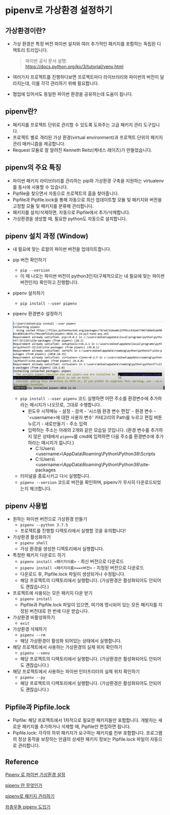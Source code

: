 # pipenv로 가상환경 설정하기

## 가상환경이란?

* 가상 환경은 특정 버전 파이썬 설치와 여러 추가적인 패키지를 포함하는 독립된 디렉토리 트리입니다.

  > 파이썬 공식 문서 설명: https://docs.python.org/ko/3/tutorial/venv.html

* 여러가지 프로젝트를 진행하다보면 프로젝트마다 라이브러리와 파이썬의 버전이 달라지는데, 이를 각각 관리하기 위해 필요합니다.
* 협업에 있어서도 동일한 파이썬 환경을 공유하는데 도움이 됩니다.

## pipenv란?

* 패키지를 프로젝트 단위로 관리할 수 있도록 도와주는 고급 패키지 관리 도구입니다.
* 프로젝트 별로 격리된 가상 환경(virtual environment)과 프로젝트 단위의 패키지 관리 매커니즘을 제공합니다.
* Request 모듈로 잘 알려진 Kenneth Reitz(케네스 레이츠)가 만들었습니다.

## pipenv의 주요 특징

* 파이썬 패키지 라이브러리를 관리하는 pip와 가상환경 구축을 지원하는 virtualenv를 동시에 사용할 수 있습니다.
* Pipfile을 찾으면서 자동으로 프로젝트의 흠을 찾아줍니다.
* Pipfile과 Pipfile.lock을 통해 자동으로 최신 업데이트할 모듈 및 패키지와 버전을 고정할 모듈 및 패키지를 분류해 관리합니다.
* 패키지를 설치/삭제하면, 자동으로 Pipfile에서 추가/삭제합니다.
* 가상환경을 생성할 때, 필요한 python도 자동으로 설치합니다.

## pipenv 설치 과정 (Window)

* 내 필요에 맞는 로컬의 파이썬 버전을 업데이트합니다.

* pip 버전 확인하기
  * `pip --version`
  * 이 때 나오는 파이썬 버전이 python3인지(구체적으로는 내 필요에 맞는 파이썬 버전인지) 확인하고 진행합니다.
  
* pipenv 설치하기
  * `pip install --user pipenv`

* pipenv 환경변수 설정하기

  ![set environment variable of pipenv](../image/python_img/path.JPG)

  * `pip install --user pipenv` 코드 실행하면 어떤 주소를 환경변수에 추가하라는 메시지가 나오므로, 그대로 수행합니다.
    * 윈도우 시작메뉴 - 설정 - 검색 - '시스템 환경 변수 편집' - 환경 변수 - '\<username>에 대한 사용자 변수' 카테고리의 Path를 누르고 편집 버튼 누르기 - 새로만들기 - 주소 입력
    * 입력하는 주소는 아래의 2개와 같은 모습일 것입니다. (환경 변수를 추가하지 않은 상태에서 `pipenv`를 cmd에 입력하면 다음 주소를 환경변수에 추가하라는 메시지가 뜹니다.)
      * C:\Users\\\<username>\AppData\Roaming\Python\Python38\Scripts
      * C:\Users\\\<username>\AppData\Roaming\Python\Python38\site-packages
  * 터미널을 종료시키고 다시 실행합니다.
  * `pipenv --version` 코드로 버전을 확인하며, pipenv가 무사히 다운로드되었는지 체크합니다.

## pipenv 사용법

* 원하는 파이썬 버전으로 가상환경 만들기
  * `pipenv --python 3.7.5`
  * 프로젝트를 진행할 디렉토리에서 실행할 것을 유의합니다!
* 가상환경 활성화하기
  * `pipenv shell`
  * 가상 환경을 생성한 디렉토리에서 실행합니다.
* 특정한 패키지 다운로드 하기
  * `pipenv install <패키지이름>` - 최신 버전으로 다운로드
  * `pipenv install <패키지이름>==<버전>` - 지정된 버전으로 다운로드
  * 다운로드 후, Pipfile.lock 파일이 생성되거나 수정됩니다.
  * 해당 프로젝트의 디렉토리에서 실행합니다. (가상환경은 활성화되어도 안되어도 괜찮습니다.)
* 프로젝트에 사용되는 모든 패키지 다운 받기
  * `pipenv install`
  * Pipfile과 Pipfile.lock 파일이 있으면, 여기에 명시되어 있는 모든 패키지를 지정된 버전대로 한 번에 다운 받습니다.
* 가상환경 비활성화하기
  * `exit`
* 가상환경 삭제하기
  * `pipenv --rm`
  * 해당 가상환경이 활성화 되어있는 상태에서 실행합니다.
* 해당 프로젝트에서 사용하는 가상환경의 실제 위치 확인하기
  * `pipenv --venv`
  * 해당 프로젝트의 디렉토리에서 실행합니다. (가상환경은 활성화되어도 안되어도 괜찮습니다.)
* 해당 프로젝트에서 사용하는 파이썬 인터프리터의 실제 위치 확인하기
  * `pipenv --py`
  * 해당 프로젝트의 디렉토리에서 실행합니다. (가상환경은 활성화되어도 안되어도 괜찮습니다.)

## Pipfile과 Pipfile.lock

* Pipfile: 해당 프로젝트에서 1차적으로 필요한 패키지들만 포함합니다. 개발자는 새로운 패키지를 추가하거나 삭제할 때, Pipfile만 편집하면 됩니다.
* Pipfile.lock: 각각의 하위 패키지가 요구하는 패키지를 전부 포함합니다. 프로그램의 정상 동작을 보장하는 만큼의 상세한 패키지 정보는 Pipfile.lock 파일이 자동으로 관리합니다.

## Reference

[Pipenv 로 파이썬 가상환경 설정](https://velog.io/@doondoony/pipenv-101)

[pipenv 란 무엇인가](https://medium.com/@erish/python-pipenv-%EB%9E%80-%EB%AC%B4%EC%97%87%EC%9D%B8%EA%B0%80-961b00d4f42f)

[pipenv로 패키지 관리하기](https://www.daleseo.com/python-pipenv/)

[좌충우돌 pipenv 도입기](https://blog.crsd.team/post/769/)

